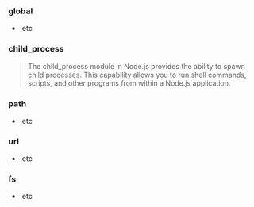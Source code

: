 ### global

- .etc

### child_process

> The child_process module in Node.js provides the ability to spawn child processes. This capability allows you to run shell commands, scripts, and other programs from within a Node.js application.

### path

- .etc

### url

- .etc

### fs

- .etc
